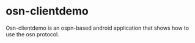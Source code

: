 # osn-clientdemo
Osn-clientdemo is an ospn-based android application that shows how to use the osn protocol.
